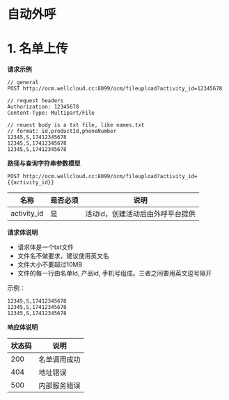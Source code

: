 # 自动外呼

# 1. 名单上传

**请求示例**

```
// general
POST http://ocm.wellcloud.cc:8099/ocm/fileupload?activity_id=12345678

// request headers
Authorization: 12345678
Content-Type: Multipart/File

// reuest body is a txt file, like names.txt
// format: id,productId,phoneNumber
12345,S,17412345678
12345,S,17412345678
12345,S,17412345678

```

**路径与查询字符串参数模型**

`POST http://ocm.wellcloud.cc:8099/ocm/fileupload?activity_id={{activity_id}}`

名称 | 是否必须 | 说明
---|---|---
activity_id | 是 | 活动id，创建活动后由外呼平台提供

**请求体说明**
- 请求体是一个txt文件
- 文件名不做要求，建议使用英文名
- 文件大小不要超过10MB
- 文件的每一行由名单Id, 产品id, 手机号组成。三者之间要用英文逗号隔开

示例：

```
12345,S,17412345678
12345,S,17412345678
12345,S,17412345678
```

**响应体说明**

状态码 | 说明
---|---
200 | 名单调用成功
404 | 地址错误
500 | 内部服务错误